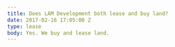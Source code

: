 ```yaml
---
title: Does LAM Development both lease and buy land?
date: 2017-02-16 17:05:00 Z
type: lease
body: Yes. We buy and lease land.
---
```


